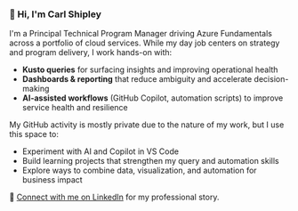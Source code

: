### 👋 Hi, I'm Carl Shipley  

I'm a Principal Technical Program Manager driving Azure Fundamentals across a portfolio of cloud services. While my day job centers on strategy and program delivery, I work hands-on with:  

- **Kusto queries** for surfacing insights and improving operational health  
- **Dashboards & reporting** that reduce ambiguity and accelerate decision-making  
- **AI-assisted workflows** (GitHub Copilot, automation scripts) to improve service health and resilience  

My GitHub activity is mostly private due to the nature of my work, but I use this space to:  
- Experiment with AI and Copilot in VS Code  
- Build learning projects that strengthen my query and automation skills  
- Explore ways to combine data, visualization, and automation for business impact  

🔗 [Connect with me on LinkedIn](https://www.linkedin.com/in/carlkshipley/) for my professional story.  
